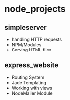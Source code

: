 # node_projects
## simpleserver
* handling HTTP requests
* NPM/Modules
* Serving HTML files
## express_website
* Routing System
* Jade Templating
* Working with views
* NodeMailer Module
